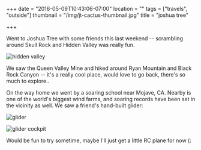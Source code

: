 +++
date = "2016-05-09T10:43:06-07:00"
location = ""
tags = ["travels", "outside"]
thumbnail = "/img/jt-cactus-thumbnail.jpg"
title = "joshua tree"

+++

Went to Joshua Tree with some friends this last weekend --
scrambling around Skull Rock and Hidden Valley was really fun.

<!--more-->

![hidden valley](/img/jt-hidden-valley.jpg)

We saw the Queen Valley Mine and hiked around Ryan Mountain and Black Rock Canyon --
it's a really cool place, would love to go back, there's so much to explore..

On the way home we went by a soaring school near Mojave, CA.
Nearby is one of the world's biggest wind farms,
and soaring records have been set in the vicinity as well.
We saw a friend's hand-built glider:

![glider](/img/mojave-glider.jpg)

![glider cockpit](/img/mojave-glider-cockpit.jpg)

Would be fun to try sometime, maybe I'll just get a little RC plane for now (:
